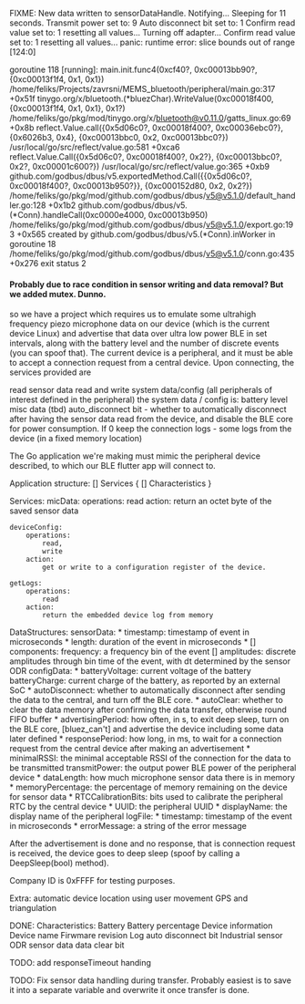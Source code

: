 FIXME:
New data written to sensorDataHandle. Notifying...
Sleeping for 11 seconds.
Transmit power set to: 9
Auto disconnect bit set to: 1
Confirm read value set to: 1 resetting all values...
Turning off adapter...
Confirm read value set to: 1 resetting all values...
panic: runtime error: slice bounds out of range [124:0]

goroutine 118 [running]:
main.init.func4(0xcf40?, 0xc00013bb90?, {0xc00013f1f4, 0x1, 0x1})
        /home/feliks/Projects/zavrsni/MEMS_bluetooth/peripheral/main.go:317 +0x51f
tinygo.org/x/bluetooth.(*bluezChar).WriteValue(0xc00018f400, {0xc00013f1f4, 0x1, 0x1}, 0x1?)
        /home/feliks/go/pkg/mod/tinygo.org/x/bluetooth@v0.11.0/gatts_linux.go:69 +0x8b
reflect.Value.call({0x5d06c0?, 0xc00018f400?, 0xc00036ebc0?}, {0x6026b3, 0x4}, {0xc00013bbc0, 0x2, 0xc00013bbc0?})
        /usr/local/go/src/reflect/value.go:581 +0xca6
reflect.Value.Call({0x5d06c0?, 0xc00018f400?, 0x2?}, {0xc00013bbc0?, 0x2?, 0xc00001c600?})
        /usr/local/go/src/reflect/value.go:365 +0xb9
github.com/godbus/dbus/v5.exportedMethod.Call({{0x5d06c0?, 0xc00018f400?, 0xc00013b950?}}, {0xc000152d80, 0x2, 0x2?})
        /home/feliks/go/pkg/mod/github.com/godbus/dbus/v5@v5.1.0/default_handler.go:128 +0x1b2
github.com/godbus/dbus/v5.(*Conn).handleCall(0xc0000e4000, 0xc00013b950)
        /home/feliks/go/pkg/mod/github.com/godbus/dbus/v5@v5.1.0/export.go:193 +0x565
created by github.com/godbus/dbus/v5.(*Conn).inWorker in goroutine 18
        /home/feliks/go/pkg/mod/github.com/godbus/dbus/v5@v5.1.0/conn.go:435 +0x276
exit status 2


#### Probably due to race condition in sensor writing and data removal? But we added mutex. Dunno.


so we have a project which requires us to emulate some ultrahigh frequency piezo microphone data on our device (which is the current device Linux) and advertise that data over ultra low power BLE in set intervals, along with the battery level and the number of discrete events (you can spoof that). The current device is a peripheral, and it must be able to accept a connection request from a central device. Upon connecting, the services provided are

read sensor data
read and write system data/config (all peripherals of interest defined in the peripheral)
the system data / config is: battery level misc data (tbd) auto_disconnect bit - whether to automatically disconnect after having the sensor data read from the device, and disable the BLE core for power consumption. If 0 keep the connection logs - some logs from the device (in a fixed memory location)

The Go application we're making must mimic the peripheral device described, to which our BLE flutter app will connect to.

Application structure:
    [] Services {
        [] Characteristics
    }

Services:
    micData:
        operations:
            read
        action:
            return an octet byte of the saved sensor data

    deviceConfig:
        operations:
            read,
            write
        action:
            get or write to a configuration register of the device.

    getLogs:
        operations:
            read
        action:
            return the embedded device log from memory

DataStructures:
    sensorData:
        * timestamp: timestamp of event in microseconds
        * length: duration of the event in microseconds
        * [] components:
            frequency: a frequency bin of the event
            [] amplitudes: discrete amplitudes through bin time of the event, with dt determined by the sensor ODR
    configData:
        * batteryVoltage: current voltage of the battery
        batteryCharge: current charge of the battery, as reported by an external SoC
        * autoDisconnect: whether to automatically disconnect after sending the data to the central, and turn off the BLE core.
        * autoClear: whether to clear the data memory after confirming the data transfer, otherwise round FIFO buffer
        * advertisingPeriod: how often, in s, to exit deep sleep, turn on the BLE core, [bluez_can't] and advertise the device including some data later defined
        * responsePeriod: how long, in ms, to wait for a connection request from the central device after making an advertisement
        * minimalRSSI: the minimal acceptable RSSI of the connection for the data to be transmitted
        transmitPower: the output power BLE power of the peripheral device
        * dataLength: how much microphone sensor data there is in memory
        * memoryPercentage: the percentage of memory remaining on the device for sensor data
        * RTCCalibrationBits: bits used to calibrate the peripheral RTC by the central device
        * UUID: the peripheral UUID
        * displayName: the display name of the peripheral
    logFile:
        * timestamp: timestamp of the event in microseconds
        * errorMessage: a string of the error message

After the advertisement is done and no response, that is connection request is received, the device goes to deep sleep (spoof by calling a DeepSleep(bool) method).

Company ID is 0xFFFF for testing purposes.


Extra: automatic device location using user movement GPS and  triangulation

DONE:
    Characteristics:
        Battery
            Battery percentage
        Device information
            Device name
            Firwmare revision
            Log
            auto disconnect bit
        Industrial sensor
            ODR
            sensor data
            data clear bit

TODO:
    add responseTimeout handing


TODO: Fix sensor data handling during transfer. Probably easiest is to save it into a separate variable and overwrite it once transfer is done.